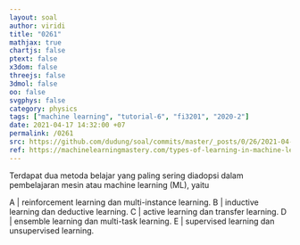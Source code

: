 ```yaml
---
layout: soal
author: viridi
title: "0261"
mathjax: true
chartjs: false
ptext: false
x3dom: false
threejs: false
3dmol: false
oo: false
svgphys: false
category: physics
tags: ["machine learning", "tutorial-6", "fi3201", "2020-2"]
date: 2021-04-17 14:32:00 +07
permalink: /0261
src: https://github.com/dudung/soal/commits/master/_posts/0/26/2021-04-20-machine-learning-0.md
ref: https://machinelearningmastery.com/types-of-learning-in-machine-learning/
---
```

Terdapat dua metoda belajar yang paling sering diadopsi dalam pembelajaran mesin atau machine learning (ML), yaitu

A | reinforcement learning dan multi-instance learning.
B | inductive learning dan deductive learning.
C | active learning dan transfer learning.
D | ensemble learning dan multi-task learning.
E | supervised learning dan unsupervised learning.
